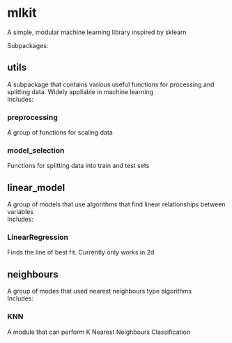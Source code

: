 # mlkit   
A simple, modular machine learning library inspired by sklearn  
   
Subpackages:   
## utils   
  A subpackage that contains various useful functions for processing and splitting data. Widely appliable in machine learning   
  Includes:   
  ### preprocessing
  A group of functions for scaling data
  ### model_selection
  Functions for splitting data into train and test sets

## linear_model   
  A group of models that use algorithms that find linear relationships between variables   
  Includes:   
  ### LinearRegression
  Finds the line of best fit. Currently only works in 2d
## neighbours
  A group of modes that used nearest neighbours type algorithms   
  Includes:   
  ### KNN
  A module that can perform K Nearest Neighbours Classification

